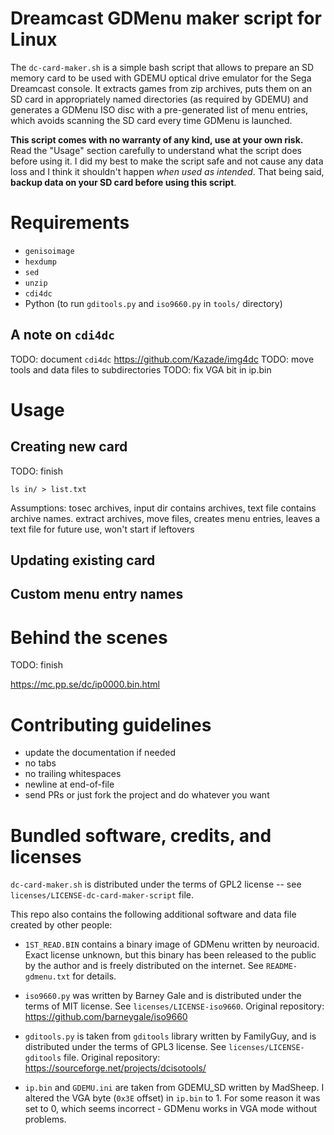 Dreamcast GDMenu maker script for Linux
=======================================

The `dc-card-maker.sh` is a simple bash script that allows to prepare an SD
memory card to be used with GDEMU optical drive emulator for the Sega Dreamcast
console.  It extracts games from zip archives, puts them on an SD card in
appropriately named directories (as required by GDEMU) and generates a GDMenu
ISO disc with a pre-generated list of menu entries, which avoids scanning the SD
card every time GDMenu is launched.

**This script comes with no warranty of any kind, use at your own risk.** Read
the "Usage" section carefully to understand what the script does before using
it.  I did my best to make the script safe and not cause any data loss and I
think it shouldn't happen *when used as intended*.  That being said, **backup
data on your SD card before using this script**.


Requirements
============

  * `genisoimage`
  * `hexdump`
  * `sed`
  * `unzip`
  * `cdi4dc`
  * Python (to run `gditools.py` and `iso9660.py` in `tools/` directory)

A note on `cdi4dc`
------------------

TODO: document `cdi4dc`  https://github.com/Kazade/img4dc
TODO: move tools and data files to subdirectories
TODO: fix VGA bit in ip.bin

Usage
=====

Creating new card
-----------------

TODO: finish

```
ls in/ > list.txt
```

Assumptions: tosec archives, input dir contains archives, text file contains
archive names.  extract archives, move files, creates menu entries, leaves a
text file for future use, won't start if leftovers

Updating existing card
----------------------


Custom menu entry names
-----------------------


Behind the scenes
=================

TODO: finish

https://mc.pp.se/dc/ip0000.bin.html


Contributing guidelines
=======================

  * update the documentation if needed
  * no tabs
  * no trailing whitespaces
  * newline at end-of-file
  * send PRs or just fork the project and do whatever you want


Bundled software, credits, and licenses
=======================================

`dc-card-maker.sh` is distributed under the terms of GPL2 license -- see
`licenses/LICENSE-dc-card-maker-script` file.

This repo also contains the following additional software and data file created
by other people:

  * `1ST_READ.BIN` contains a binary image of GDMenu written by neuroacid.
    Exact license unknown, but this binary has been released to the public by
    the author and is freely distributed on the internet.  See
    `README-gdmenu.txt` for details.

  * `iso9660.py` was written by Barney Gale and is distributed under the terms
    of MIT license.  See `licenses/LICENSE-iso9660`.  Original repository:
    https://github.com/barneygale/iso9660

  * `gditools.py` is taken from `gditools` library written by FamilyGuy, and is
    distributed under the terms of GPL3 license.  See
    `licenses/LICENSE-gditools` file.  Original repository:
    https://sourceforge.net/projects/dcisotools/

  * `ip.bin` and `GDEMU.ini` are taken from GDEMU_SD written by MadSheep.  I
    altered the VGA byte (`0x3E` offset) in `ip.bin` to 1.  For some reason it
    was set to 0, which seems incorrect - GDMenu works in VGA mode without
    problems.
